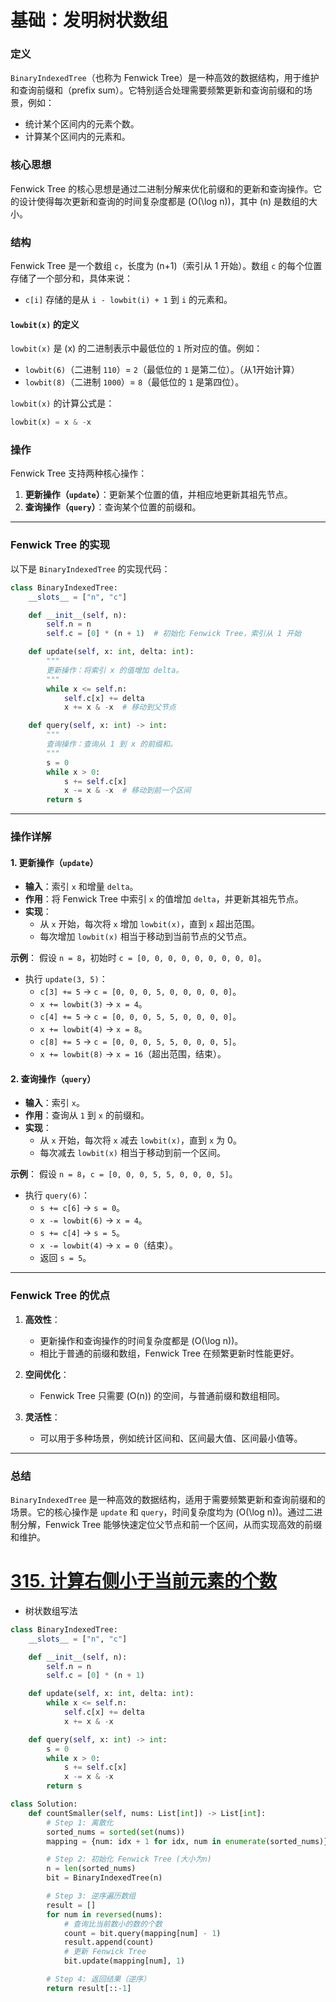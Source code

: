 # 基础：发明树状数组

### 定义
`BinaryIndexedTree`（也称为 Fenwick Tree）是一种高效的数据结构，用于维护和查询前缀和（prefix sum）。它特别适合处理需要频繁更新和查询前缀和的场景，例如：
- 统计某个区间内的元素个数。
- 计算某个区间内的元素和。

### 核心思想
Fenwick Tree 的核心思想是通过二进制分解来优化前缀和的更新和查询操作。它的设计使得每次更新和查询的时间复杂度都是 \(O(\log n)\)，其中 \(n\) 是数组的大小。

### 结构
Fenwick Tree 是一个数组 `c`，长度为 \(n+1\)（索引从 1 开始）。数组 `c` 的每个位置存储了一个部分和，具体来说：
- `c[i]` 存储的是从 `i - lowbit(i) + 1` 到 `i` 的元素和。

#### `lowbit(x)` 的定义
`lowbit(x)` 是 \(x\) 的二进制表示中最低位的 `1` 所对应的值。例如：
- `lowbit(6)`（二进制 `110`）= `2`（最低位的 `1` 是第二位）。（从1开始计算）
- `lowbit(8)`（二进制 `1000`）= `8`（最低位的 `1` 是第四位）。

`lowbit(x)` 的计算公式是：
```python
lowbit(x) = x & -x
```

### 操作
Fenwick Tree 支持两种核心操作：
1. **更新操作（`update`）**：更新某个位置的值，并相应地更新其祖先节点。
2. **查询操作（`query`）**：查询某个位置的前缀和。

---

### Fenwick Tree 的实现

以下是 `BinaryIndexedTree` 的实现代码：

```python
class BinaryIndexedTree:
    __slots__ = ["n", "c"]

    def __init__(self, n):
        self.n = n
        self.c = [0] * (n + 1)  # 初始化 Fenwick Tree，索引从 1 开始

    def update(self, x: int, delta: int):
        """
        更新操作：将索引 x 的值增加 delta。
        """
        while x <= self.n:
            self.c[x] += delta
            x += x & -x  # 移动到父节点

    def query(self, x: int) -> int:
        """
        查询操作：查询从 1 到 x 的前缀和。
        """
        s = 0
        while x > 0:
            s += self.c[x]
            x -= x & -x  # 移动到前一个区间
        return s
```

---

### 操作详解

#### 1. **更新操作（`update`）**
- **输入**：索引 `x` 和增量 `delta`。
- **作用**：将 Fenwick Tree 中索引 `x` 的值增加 `delta`，并更新其祖先节点。
- **实现**：
  - 从 `x` 开始，每次将 `x` 增加 `lowbit(x)`，直到 `x` 超出范围。
  - 每次增加 `lowbit(x)` 相当于移动到当前节点的父节点。

**示例**：
假设 `n = 8`，初始时 `c = [0, 0, 0, 0, 0, 0, 0, 0, 0]`。
- 执行 `update(3, 5)`：
  - `c[3] += 5` → `c = [0, 0, 0, 5, 0, 0, 0, 0, 0]`。
  - `x += lowbit(3)` → `x = 4`。
  - `c[4] += 5` → `c = [0, 0, 0, 5, 5, 0, 0, 0, 0]`。
  - `x += lowbit(4)` → `x = 8`。
  - `c[8] += 5` → `c = [0, 0, 0, 5, 5, 0, 0, 0, 5]`。
  - `x += lowbit(8)` → `x = 16`（超出范围，结束）。

#### 2. **查询操作（`query`）**
- **输入**：索引 `x`。
- **作用**：查询从 `1` 到 `x` 的前缀和。
- **实现**：
  - 从 `x` 开始，每次将 `x` 减去 `lowbit(x)`，直到 `x` 为 0。
  - 每次减去 `lowbit(x)` 相当于移动到前一个区间。

**示例**：
假设 `n = 8`，`c = [0, 0, 0, 5, 5, 0, 0, 0, 5]`。
- 执行 `query(6)`：
  - `s += c[6]` → `s = 0`。
  - `x -= lowbit(6)` → `x = 4`。
  - `s += c[4]` → `s = 5`。
  - `x -= lowbit(4)` → `x = 0`（结束）。
  - 返回 `s = 5`。

---

### Fenwick Tree 的优点

1. **高效性**：
   - 更新操作和查询操作的时间复杂度都是 \(O(\log n)\)。
   - 相比于普通的前缀和数组，Fenwick Tree 在频繁更新时性能更好。

2. **空间优化**：
   - Fenwick Tree 只需要 \(O(n)\) 的空间，与普通前缀和数组相同。

3. **灵活性**：
   - 可以用于多种场景，例如统计区间和、区间最大值、区间最小值等。
---

### 总结

`BinaryIndexedTree` 是一种高效的数据结构，适用于需要频繁更新和查询前缀和的场景。它的核心操作是 `update` 和 `query`，时间复杂度均为 \(O(\log n)\)。通过二进制分解，Fenwick Tree 能够快速定位父节点和前一个区间，从而实现高效的前缀和维护。

# [315. 计算右侧小于当前元素的个数](https://leetcode.cn/problems/count-of-smaller-numbers-after-self/)
- 树状数组写法
```python
class BinaryIndexedTree:
    __slots__ = ["n", "c"]

    def __init__(self, n):
        self.n = n
        self.c = [0] * (n + 1)

    def update(self, x: int, delta: int):
        while x <= self.n:
            self.c[x] += delta
            x += x & -x

    def query(self, x: int) -> int:
        s = 0
        while x > 0:
            s += self.c[x]
            x -= x & -x
        return s

class Solution:
    def countSmaller(self, nums: List[int]) -> List[int]:
        # Step 1: 离散化
        sorted_nums = sorted(set(nums))
        mapping = {num: idx + 1 for idx, num in enumerate(sorted_nums)} # 创建一个映射 `mapping`，将每个数值映射到 `[1, n]` 的范围

        # Step 2: 初始化 Fenwick Tree (大小为n)
        n = len(sorted_nums)
        bit = BinaryIndexedTree(n)

        # Step 3: 逆序遍历数组
        result = []
        for num in reversed(nums):
            # 查询比当前数小的数的个数
            count = bit.query(mapping[num] - 1)
            result.append(count)
            # 更新 Fenwick Tree
            bit.update(mapping[num], 1)

        # Step 4: 返回结果（逆序）
        return result[::-1]
```
